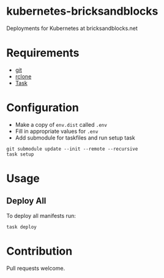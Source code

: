 # kubernetes-bricksandblocks

Deployments for Kubernetes at bricksandblocks.net

# Requirements

* [git](http://git-scm.com)
* [rclone](https://rclone.org)
* [Task](https://taskfile.dev)

# Configuration

* Make a copy of `env.dist` called `.env`
* Fill in appropriate values for `.env`
* Add submodule for taskfiles and run setup task

```
git submodule update --init --remote --recursive
task setup
```

# Usage

## Deploy All

To deploy all manifests run:

```
task deploy
```

# Contribution

Pull requests welcome.
